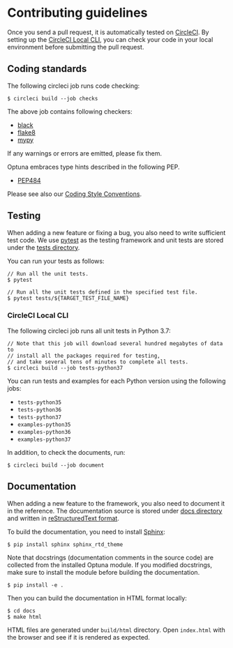 # Contributing guidelines

Once you send a pull request, it is automatically tested on [CircleCI](https://circleci.com/).
By setting up the
[CircleCI Local CLI](https://circleci.com/docs/2.0/local-cli/), you can check your code in your local
environment before submitting the pull request.


## Coding standards

The following circleci job runs code checking:

```
$ circleci build --job checks
```

The above job contains following checkers:
- [black](https://github.com/psf/black)
- [flake8](http://flake8.pycqa.org)
- [mypy](http://mypy-lang.org/)

If any warnings or errors are emitted, please fix them.

Optuna embraces type hints described in the following PEP.

* [PEP484](https://www.python.org/dev/peps/pep-0484/)

Please see also our [Coding Style Conventions](https://github.com/optuna/optuna/wiki/Coding-Style-Conventions).

## Testing

When adding a new feature or fixing a bug, you also need to write sufficient test code.
We use [pytest](https://pytest.org/) as the testing framework and
unit tests are stored under the [tests directory](./tests).

You can run your tests as follows:
```console
// Run all the unit tests.
$ pytest

// Run all the unit tests defined in the specified test file.
$ pytest tests/${TARGET_TEST_FILE_NAME}
```


### CircleCI Local CLI

The following circleci job runs all unit tests in Python 3.7:

```console
// Note that this job will download several hundred megabytes of data to
// install all the packages required for testing,
// and take several tens of minutes to complete all tests.
$ circleci build --job tests-python37
```

You can run tests and examples for each Python version using the following jobs:

- `tests-python35`
- `tests-python36`
- `tests-python37`
- `examples-python35`
- `examples-python36`
- `examples-python37`


In addition, to check the documents, run:

```
$ circleci build --job document
```


## Documentation

When adding a new feature to the framework, you also need to document it in the reference.
The documentation source is stored under [docs directory](./docs) and written in
[reStructuredText format](http://www.sphinx-doc.org/en/master/usage/restructuredtext/index.html).

To build the documentation, you need to install [Sphinx](http://www.sphinx-doc.org):

```
$ pip install sphinx sphinx_rtd_theme
```

Note that docstrings (documentation comments in the source code) are collected from the installed
Optuna module. If you modified docstrings, make sure to install the module
before building the documentation.

```
$ pip install -e .
```

Then you can build the documentation in HTML format locally:

```
$ cd docs
$ make html
```

HTML files are generated under `build/html` directory. Open `index.html` with the browser and see
if it is rendered as expected.
